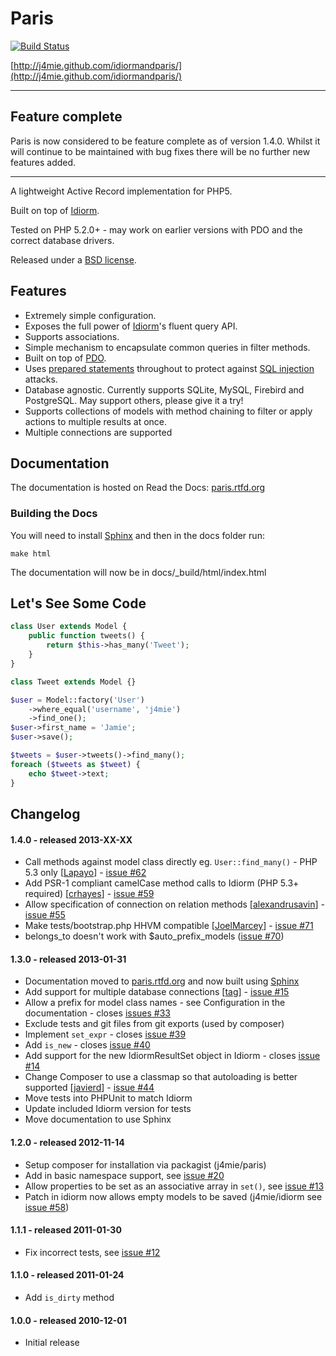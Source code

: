 Paris
=====

[![Build Status](https://travis-ci.org/j4mie/paris.png?branch=master)](https://travis-ci.org/j4mie/paris)

[http://j4mie.github.com/idiormandparis/](http://j4mie.github.com/idiormandparis/)

---

## Feature complete

Paris is now considered to be feature complete as of version 1.4.0. Whilst it will continue to be maintained with bug fixes there will be no further new features added.

---

A lightweight Active Record implementation for PHP5.

Built on top of [Idiorm](http://github.com/j4mie/idiorm/).

Tested on PHP 5.2.0+ - may work on earlier versions with PDO and the correct database drivers.

Released under a [BSD license](http://en.wikipedia.org/wiki/BSD_licenses).

Features
--------

* Extremely simple configuration.
* Exposes the full power of [Idiorm](http://github.com/j4mie/idiorm/)'s fluent query API.
* Supports associations.
* Simple mechanism to encapsulate common queries in filter methods.
* Built on top of [PDO](http://php.net/pdo).
* Uses [prepared statements](http://uk.php.net/manual/en/pdo.prepared-statements.php) throughout to protect against [SQL injection](http://en.wikipedia.org/wiki/SQL_injection) attacks.
* Database agnostic. Currently supports SQLite, MySQL, Firebird and PostgreSQL. May support others, please give it a try!
* Supports collections of models with method chaining to filter or apply actions to multiple results at once.
* Multiple connections are supported

Documentation
-------------

The documentation is hosted on Read the Docs: [paris.rtfd.org](http://paris.rtfd.org)

### Building the Docs ###

You will need to install [Sphinx](http://sphinx-doc.org/) and then in the docs folder run:

    make html

The documentation will now be in docs/_build/html/index.html

Let's See Some Code
-------------------
```php
class User extends Model {
    public function tweets() {
        return $this->has_many('Tweet');
    }
}

class Tweet extends Model {}

$user = Model::factory('User')
    ->where_equal('username', 'j4mie')
    ->find_one();
$user->first_name = 'Jamie';
$user->save();

$tweets = $user->tweets()->find_many();
foreach ($tweets as $tweet) {
    echo $tweet->text;
}
```

Changelog
---------

#### 1.4.0 - released 2013-XX-XX

* Call methods against model class directly eg. `User::find_many()` - PHP 5.3 only [[Lapayo](https://github.com/Lapayo)] - [issue #62](https://github.com/j4mie/idiorm/issues/62)
* Add PSR-1 compliant camelCase method calls to Idiorm (PHP 5.3+ required) [[crhayes](https://github.com/crhayes)] - [issue #59](https://github.com/j4mie/idiorm/issues/59)
* Allow specification of connection on relation methods [[alexandrusavin](https://github.com/alexandrusavin)] - [issue #55](https://github.com/j4mie/idiorm/issues/55)
* Make tests/bootstrap.php HHVM compatible [[JoelMarcey](https://github.com/JoelMarcey)] - [issue #71](https://github.com/j4mie/idiorm/issues/71)
* belongs_to doesn't work with $auto_prefix_models ([issue #70](https://github.com/j4mie/paris/issues/70))

#### 1.3.0 - released 2013-01-31

* Documentation moved to [paris.rtfd.org](http://paris.rtfd.org) and now built using [Sphinx](http://sphinx-doc.org/)
* Add support for multiple database connections [[tag](https://github.com/tag)] - [issue #15](https://github.com/j4mie/idiorm/issues/15)
* Allow a prefix for model class names - see Configuration in the documentation - closes [issues #33](https://github.com/j4mie/paris/issues/33)
* Exclude tests and git files from git exports (used by composer)
* Implement `set_expr` - closes [issue #39](https://github.com/j4mie/paris/issues/39)
* Add `is_new` - closes [issue #40](https://github.com/j4mie/paris/issues/40)
* Add support for the new IdiormResultSet object in Idiorm - closes [issue #14](https://github.com/j4mie/paris/issues/14)
* Change Composer to use a classmap so that autoloading is better supported [[javierd](https://github.com/javiervd)] - [issue #44](https://github.com/j4mie/paris/issues/44)
* Move tests into PHPUnit to match Idiorm
* Update included Idiorm version for tests
* Move documentation to use Sphinx

#### 1.2.0 - released 2012-11-14

* Setup composer for installation via packagist (j4mie/paris)
* Add in basic namespace support, see [issue #20](https://github.com/j4mie/paris/issues/20)
* Allow properties to be set as an associative array in `set()`, see [issue #13](https://github.com/j4mie/paris/issues/13)
* Patch in idiorm now allows empty models to be saved (j4mie/idiorm see [issue #58](https://github.com/j4mie/paris/issues/58))

#### 1.1.1 - released 2011-01-30

* Fix incorrect tests, see [issue #12](https://github.com/j4mie/paris/issues/12)

#### 1.1.0 - released 2011-01-24

* Add `is_dirty` method

#### 1.0.0 - released 2010-12-01

* Initial release

